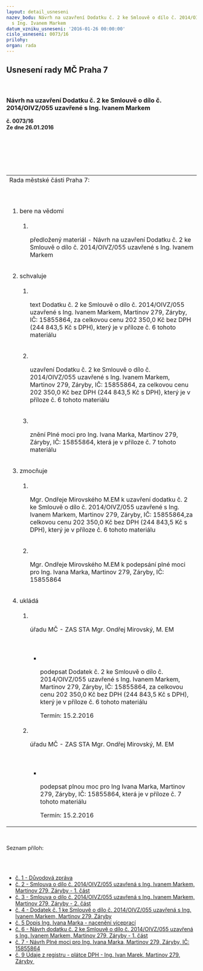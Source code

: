 ```yaml
---
layout: detail_usneseni
nazev_bodu: Návrh na uzavření Dodatku č. 2 ke Smlouvě o dílo č. 2014/OIVZ/055 uzavřené
  s Ing. Ivanem Markem
datum_vzniku_usneseni: '2016-01-26 00:00:00'
cislo_usneseni: 0073/16
prilohy: 
organ: rada
---
```

<div id="ucUsn_pList" class="usn">
	<span><h2>Usnesení rady MČ Praha 7 </h2>
<br></span><div class="standBody">
<span><h3>Návrh na uzavření Dodatku č. 2 ke Smlouvě o dílo č. 2014/OIVZ/055 uzavřené s Ing. Ivanem Markem</h3></span><div class="center">
		<strong>č. 0073/16</strong><br>
	</div>
<div class="center">
		<strong>Ze dne 26.01.2016</strong><br><br>
	</div>
<table class="documentProperties tableView">
<br><tbody>
<br><tr>
<br><td>Rada městské části Praha 7:</td>
</tr>
<br><tr>
<br><td>
<br><ol class="urzList_view">
<br><li class="urzClass1">bere na vědomí <br><ol class="urzOlClass">
<br><li class="urzClass2">
<br><p>předložený materiál - Návrh na uzavření Dodatku č. 2 ke Smlouvě o dílo č. 2014/OIVZ/055 uzavřené s Ing. Ivanem Markem</p>
</li>
</ol>
<br>
</li>
<li class="urzClass1">schvaluje <br><ol class="urzOlClass">
<br><li class="urzClass2">
<br><p>text Dodatku č. 2 ke Smlouvě o dílo č. 2014/OIVZ/055 uzavřené s Ing. Ivanem Markem, Martinov 279, Záryby, IČ: 15855864, za celkovou cenu 202 350,0 Kč bez DPH (244 843,5 Kč s DPH), který je v příloze č. 6 tohoto materiálu</p>
<br>
</li>
<li class="urzClass2">
<br><p>uzavření Dodatku č. 2 ke Smlouvě o dílo č. 2014/OIVZ/055 uzavřené s Ing. Ivanem Markem, Martinov 279, Záryby, IČ: 15855864, za celkovou cenu 202 350,0 Kč bez DPH (244 843,5 Kč s DPH), který je v příloze č. 6 tohoto materiálu</p>
<br>
</li>
<li class="urzClass2">
<br><p>znění Plné moci pro Ing. Ivana Marka, Martinov 279, Záryby, IČ: 15855864, která je v příloze č. 7 tohoto materiálu </p>
</li>
</ol>
<br>
</li>
<li class="urzClass1">zmocňuje <br><ol class="urzOlClass">
<br><li class="urzClass2">
<br><p>Mgr. Ondřeje Mirovského M.EM k uzavření dodatku č. 2 ke Smlouvě o dílo č. 2014/OIVZ/055 uzavřené s Ing. Ivanem Markem, Martinov 279, Záryby, IČ: 15855864,za celkovou cenu 202 350,0 Kč bez DPH (244 843,5 Kč s DPH), který je v příloze č. 6 tohoto materiálu</p>
<br>
</li>
<li class="urzClass2">
<br><p>Mgr. Ondřeje Mirovského M.EM k podepsání plné moci pro Ing. Ivana Marka, Martinov 279, Záryby, IČ: 15855864</p>
</li>
</ol>
<br>
</li>
<li class="urzClass1">ukládá <br><ol class="urzOlClass">
<br><li class="urzClass2">
<br><p>úřadu MČ - ZAS STA Mgr. Ondřej Mirovský, M. EM</p>
<br><ul class="urzUlClass">
<br><li class="urzClass3">
<br><p>podepsat Dodatek č. 2 ke Smlouvě o dílo č. 2014/OIVZ/055 uzavřené s Ing. Ivanem Markem, Martinov 279, Záryby, IČ: 15855864, za celkovou cenu 202 350,0 Kč bez DPH (244 843,5 Kč s DPH), který je v příloze č. 6 tohoto materiálu</p>Termín: 15.2.2016</li>
</ul>
<br>
</li>
<li class="urzClass2">
<br><p>úřadu MČ - ZAS STA Mgr. Ondřej Mirovský, M. EM</p>
<br><ul class="urzUlClass">
<br><li class="urzClass3">
<br><p>podepsat plnou moc pro Ing Ivana Marka, Martinov 279, Záryby, IČ: 15855864, která je v příloze č. 7 tohoto materiálu</p>Termín: 15.2.2016</li>
</ul>
</li>
</ol>
</li>
</ol>
</td>
</tr>
</tbody>
</table>
<br><p>Seznam příloh:</p>
<br><ul>
<br><li>
<a href="/zdroj.aspx?typ=4&amp;Id=70058&amp;sh=-241732427" target="_blank" title="Odkaz na soubor - 13,9 kB - nové okno">č. 1 - Důvodová zpráva </a><br>
</li>
<li>
<a href="/zdroj.aspx?typ=4&amp;Id=70059&amp;sh=-242742507" target="_blank" title="Odkaz na soubor - 1,2 MB - nové okno">č. 2 - Smlouva o dílo č. 2014/OIVZ/055 uzavřená s Ing. Ivanem Markem, Martinov 279, Záryby - 1. část </a><br>
</li>
<li>
<a href="/zdroj.aspx?typ=4&amp;Id=70060&amp;sh=-1971432235" target="_blank" title="Odkaz na soubor - 1 MB - nové okno">č. 3 - Smlouva o dílo č. 2014/OIVZ/055 uzavřená s Ing. Ivanem Markem, Martinov 279, Záryby - 2. část</a><br>
</li>
<li>
<a href="/zdroj.aspx?typ=4&amp;Id=70061&amp;sh=-1971328203" target="_blank" title="Odkaz na soubor - 1,4 MB - nové okno">č. 4 - Dodatek č. 1 ke Smlouvě o dílo č. 2014/OIVZ/055 uzavřená s Ing. Ivanem Markem, Martinov 279, Záryby</a><br>
</li>
<li>
<a href="/zdroj.aspx?typ=4&amp;Id=70062&amp;sh=-1971360747" target="_blank" title="Odkaz na soubor - 164,1 kB - nové okno">č. 5 Dopis Ing. Ivana Marka - nacenění víceprací </a><br>
</li>
<li>
<a href="/zdroj.aspx?typ=4&amp;Id=70063&amp;sh=-1972313227" target="_blank" title="Odkaz na soubor - 68 kB - nové okno">č. 6 - Návrh dodatku č. 2 ke Smlouvě o dílo č. 2014/OIVZ/055 uzavřená s Ing. Ivanem Markem, Martinov 279, Záryby - 1. část </a><br>
</li>
<li>
<a href="/zdroj.aspx?typ=4&amp;Id=70064&amp;sh=-1971566763" target="_blank" title="Odkaz na soubor - 27 kB - nové okno">č. 7 - Návrh Plné moci pro Ing. Ivana Marka, Martinov 279, Záryby, IČ: 15855864</a><br>
</li>
<li><a href="/zdroj.aspx?typ=4&amp;Id=70065&amp;sh=-1971463243" target="_blank" title="Odkaz na soubor - 16,8 kB - nové okno">č. 9 Údaje z registru - plátce DPH - Ing. Ivan Marek, Martinov 279, Záryby </a></li>
</ul>
</div>
</div>
